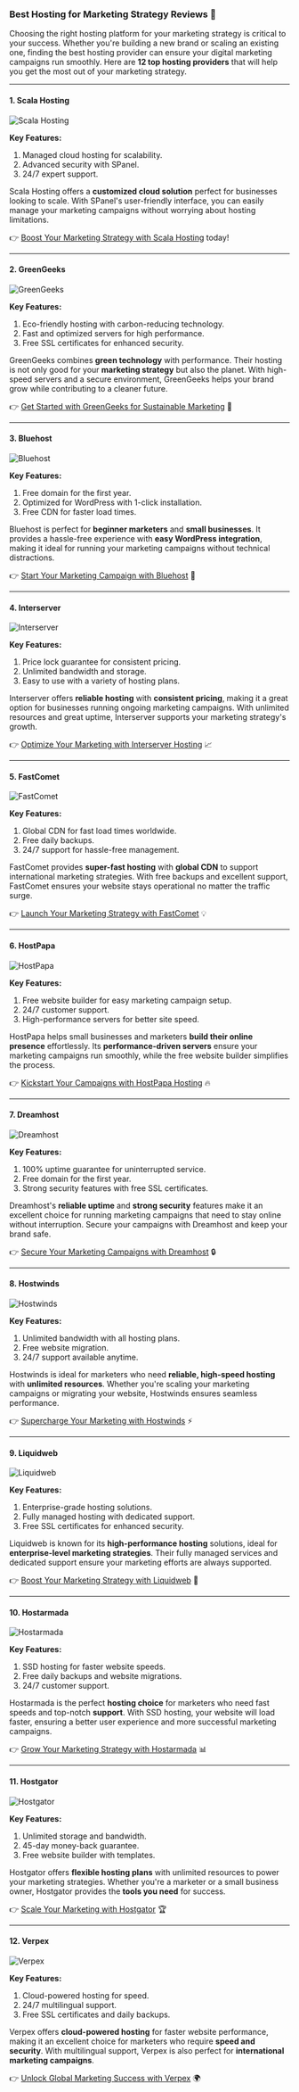 ### Best Hosting for Marketing Strategy Reviews 🚀

Choosing the right hosting platform for your marketing strategy is critical to your success. Whether you're building a new brand or scaling an existing one, finding the best hosting provider can ensure your digital marketing campaigns run smoothly. Here are **12 top hosting providers** that will help you get the most out of your marketing strategy.

---

#### 1. Scala Hosting
![Scala Hosting](https://i.imgur.com/uJ5JIK3.png "Scala Web Hosting")

**Key Features:**
1. Managed cloud hosting for scalability.
2. Advanced security with SPanel.
3. 24/7 expert support.

Scala Hosting offers a **customized cloud solution** perfect for businesses looking to scale. With SPanel's user-friendly interface, you can easily manage your marketing campaigns without worrying about hosting limitations. 

👉 [Boost Your Marketing Strategy with Scala Hosting](https://snipitx.com/scala-jy) today!

---

#### 2. GreenGeeks
![GreenGeeks](https://i.imgur.com/eEwuntu.jpg "GreenGeeks Hosting")

**Key Features:**
1. Eco-friendly hosting with carbon-reducing technology.
2. Fast and optimized servers for high performance.
3. Free SSL certificates for enhanced security.

GreenGeeks combines **green technology** with performance. Their hosting is not only good for your **marketing strategy** but also the planet. With high-speed servers and a secure environment, GreenGeeks helps your brand grow while contributing to a cleaner future.

👉 [Get Started with GreenGeeks for Sustainable Marketing](https://snipitx.com/greengeeks-jy) 🌱

---

#### 3. Bluehost
![Bluehost](https://i.imgur.com/PasFF9E.jpeg "Bluehost Hosting")

**Key Features:**
1. Free domain for the first year.
2. Optimized for WordPress with 1-click installation.
3. Free CDN for faster load times.

Bluehost is perfect for **beginner marketers** and **small businesses**. It provides a hassle-free experience with **easy WordPress integration**, making it ideal for running your marketing campaigns without technical distractions.

👉 [Start Your Marketing Campaign with Bluehost](https://snipitx.com/bluehost-jy) 🚀

---

#### 4. Interserver
![Interserver](https://i.imgur.com/OM5dOEW.jpeg "Interserver Hosting")

**Key Features:**
1. Price lock guarantee for consistent pricing.
2. Unlimited bandwidth and storage.
3. Easy to use with a variety of hosting plans.

Interserver offers **reliable hosting** with **consistent pricing**, making it a great option for businesses running ongoing marketing campaigns. With unlimited resources and great uptime, Interserver supports your marketing strategy's growth.

👉 [Optimize Your Marketing with Interserver Hosting](https://snipitx.com/interserver-jy) 📈

---

#### 5. FastComet
![FastComet](https://i.imgur.com/7qgXuWp.png "FastComet Hosting")

**Key Features:**
1. Global CDN for fast load times worldwide.
2. Free daily backups.
3. 24/7 support for hassle-free management.

FastComet provides **super-fast hosting** with **global CDN** to support international marketing strategies. With free backups and excellent support, FastComet ensures your website stays operational no matter the traffic surge.

👉 [Launch Your Marketing Strategy with FastComet](https://snipitx.com/fastcomet-jy) 💡

---

#### 6. HostPapa
![HostPapa](https://i.imgur.com/ouDTkvl.jpeg "HostPapa Hosting")

**Key Features:**
1. Free website builder for easy marketing campaign setup.
2. 24/7 customer support.
3. High-performance servers for better site speed.

HostPapa helps small businesses and marketers **build their online presence** effortlessly. Its **performance-driven servers** ensure your marketing campaigns run smoothly, while the free website builder simplifies the process.

👉 [Kickstart Your Campaigns with HostPapa Hosting](https://snipitx.com/hostpapa-jy) 🔥

---

#### 7. Dreamhost
![Dreamhost](https://i.imgur.com/rXIg8ip.jpeg "Dreamhost Hosting")

**Key Features:**
1. 100% uptime guarantee for uninterrupted service.
2. Free domain for the first year.
3. Strong security features with free SSL certificates.

Dreamhost's **reliable uptime** and **strong security** features make it an excellent choice for running marketing campaigns that need to stay online without interruption. Secure your campaigns with Dreamhost and keep your brand safe.

👉 [Secure Your Marketing Campaigns with Dreamhost](https://snipitx.com/dreamhost-jy) 🔒

---

#### 8. Hostwinds
![Hostwinds](https://i.imgur.com/53aSNXx.jpeg "Hostwinds Hosting")

**Key Features:**
1. Unlimited bandwidth with all hosting plans.
2. Free website migration.
3. 24/7 support available anytime.

Hostwinds is ideal for marketers who need **reliable, high-speed hosting** with **unlimited resources**. Whether you're scaling your marketing campaigns or migrating your website, Hostwinds ensures seamless performance.

👉 [Supercharge Your Marketing with Hostwinds](https://snipitx.com/hostwinds-jy) ⚡

---

#### 9. Liquidweb
![Liquidweb](https://i.imgur.com/4IvT9SC.jpeg "Liquidweb Hosting")

**Key Features:**
1. Enterprise-grade hosting solutions.
2. Fully managed hosting with dedicated support.
3. Free SSL certificates for enhanced security.

Liquidweb is known for its **high-performance hosting** solutions, ideal for **enterprise-level marketing strategies**. Their fully managed services and dedicated support ensure your marketing efforts are always supported.

👉 [Boost Your Marketing Strategy with Liquidweb](https://snipitx.com/liquidweb-jy) 💼

---

#### 10. Hostarmada
![Hostarmada](https://i.imgur.com/KFbdf3o.jpeg "Hostarmada Hosting")

**Key Features:**
1. SSD hosting for faster website speeds.
2. Free daily backups and website migrations.
3. 24/7 customer support.

Hostarmada is the perfect **hosting choice** for marketers who need fast speeds and top-notch **support**. With SSD hosting, your website will load faster, ensuring a better user experience and more successful marketing campaigns.

👉 [Grow Your Marketing Strategy with Hostarmada](https://snipitx.com/hostarmada-jy) 📊

---

#### 11. Hostgator
![Hostgator](https://i.imgur.com/BcVkH57.jpeg "Hostgator Hosting")

**Key Features:**
1. Unlimited storage and bandwidth.
2. 45-day money-back guarantee.
3. Free website builder with templates.

Hostgator offers **flexible hosting plans** with unlimited resources to power your marketing strategies. Whether you're a marketer or a small business owner, Hostgator provides the **tools you need** for success.

👉 [Scale Your Marketing with Hostgator](https://snipitx.com/hostgator-jy) 🏆

---

#### 12. Verpex
![Verpex](https://i.imgur.com/6x5LhiS.jpeg "Verpex Hosting")

**Key Features:**
1. Cloud-powered hosting for speed.
2. 24/7 multilingual support.
3. Free SSL certificates and daily backups.

Verpex offers **cloud-powered hosting** for faster website performance, making it an excellent choice for marketers who require **speed and security**. With multilingual support, Verpex is also perfect for **international marketing campaigns**.

👉 [Unlock Global Marketing Success with Verpex](https://snipitx.com/verpex-jy) 🌍

